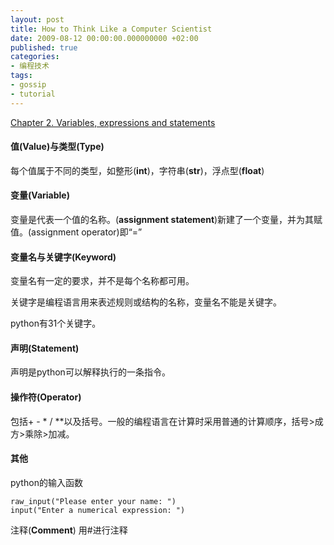 ```yaml
---
layout: post
title: How to Think Like a Computer Scientist
date: 2009-08-12 00:00:00.000000000 +02:00
published: true
categories:
- 编程技术
tags:
- gossip
- tutorial
---
```


[Chapter 2. Variables, expressions and statements](http://openbookproject.net//thinkCSpy/ch02.html "Variables, expressions and statements")

#### 值(Value)与类型(Type)

每个值属于不同的类型，如整形(**int**)，字符串(**str**)，浮点型(**float**)

#### 变量(Variable)

变量是代表一个值的名称。(**assignment statement**)新建了一个变量，并为其赋值。(assignment operator)即“=”

#### 变量名与关键字(Keyword)

变量名有一定的要求，并不是每个名称都可用。

关键字是编程语言用来表述规则或结构的名称，变量名不能是关键字。

python有31个关键字。

#### 声明(Statement)

声明是python可以解释执行的一条指令。

#### 操作符(Operator)

包括+ - * / \*\*以及括号。一般的编程语言在计算时采用普通的计算顺序，括号>成方>乘除>加减。

#### 其他

python的输入函数

    raw_input("Please enter your name: ")
    input("Enter a numerical expression: ")

注释(**Comment**)
用#进行注释
